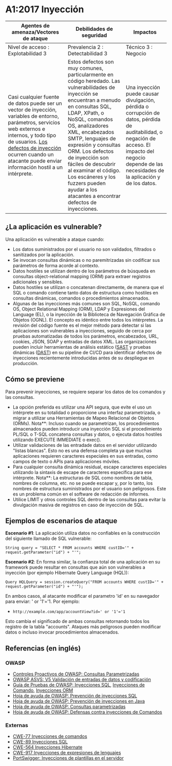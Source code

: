 # A1:2017 Inyección

| Agentes de amenaza/Vectores de ataque | Debilidades de seguridad         |      Impactos       |
| -- | -- | -- |
| Nivel de acceso : Explotabilidad 3    | Prevalencia 2 : Detectabilidad 3 | Técnico 3 : Negocio |
| Casi cualquier fuente de datos puede ser un vector de inyección, variables de entorno, parámetros, servicios web externos e internos, y todo tipo de usuarios. [Los defectos de inyección](http://www.owasp.org/index.php/Injection_Flaws) ocurren cuando un atacante puede enviar información hostil a un intérprete. | Estos defectos son muy comunes, particularmente en código heredado. Las vulnerabilidades de inyección se encuentran a menudo en consultas SQL, LDAP, XPath, o NoSQL, comandos OS, analizadores XML, encabezados SMTP, lenguajes de expresión y consultas ORM. Los defectos de inyección son fáciles de descubrir al examinar el código. Los escáneres y los fuzzers pueden ayudar a los atacantes a encontrar defectos de inyecciones. | Una inyección puede causar divulgación, pérdida o corrupción de datos, pérdida de auditabilidad, o negación de acceso. El impacto del negocio depende de las necesidades de la aplicación y de los datos. |

## ¿La aplicación es vulnerable?

Una aplicación es vulnerable a ataque cuando:

* Los datos suministrados por el usuario no son validados, filtrados o sanitizados por la aplicación.
* Se invocan consultas dinámicas o no paremitrizadas sin codificar sus parámetros de forma acorde al contexto.
* Datos hostiles se utilizan dentro de los parámetros de búsqueda en consultas object-relational mapping (ORM) para extraer registros adicionales y sensibles.
* Datos hostiles se utilizan o concatenan directamente, de manera que el SQL o comando contiene tanto datos de estructura como hostiles en consultas dinámicas, comandos o procedimientos almacenados.
* Algunas de las inyecciones más comunes son SQL, NoSQL, comando OS, Object Relational Mapping (ORM), LDAP y Expresiones del Language (EL), o la inyección de la Biblioteca de Navegación Gráfica de Objetos (OGNL). El concepto es idéntico entre todos los intérpretes. La revisión del código fuente es el mejor método para detectar si las aplicaciones son vulnerables a inyecciones, seguido de cerca por pruebas automatizadas  de todos los parámetros, encabezados, URL, cookies, JSON, SOAP y entradas de datos XML. Las organizaciones pueden incluir herramientas de análisis estático ([SAST](https://www.owasp.org/index.php/Source_Code_Analysis_Tools]) y pruebas dinámicas ([DAST](https://www.owasp.org/index.php/Category:Vulnerability_Scanning_Tools)) en su pipeline de CI/CD para identificar defectos de inyecciones recientemente introducidas antes de su despliegue en producción.

## Cómo se previene

Para prevenir inyecciones, se requiere separar los datos de los comandos y las consultas.

* La opción preferida es utilizar una API segura, que evite el uso un intérprete en su totalidad o proporcione una interfaz parametrizada, o migrar a utilizar una Herramientas de Mapeo Relacional de Objetos (ORMs). Nota**: Incluso cuando se parametrizan, los procedimientos almacenados pueden introducir una inyección SQL si el procedimiento PL/SQL o T-SQL concatena consultas y datos, o ejecuta datos hostiles utilizando EXECUTE IMMEDIATE o exec().
* Utilizar validaciones de las entradade datos en el servidor utilizando "listas blancas". Esto no es una defensa completa ya que muchas aplicaciones requieren caracteres especiales en sus entradas, como campos de texto o APIs para aplicaciones móviles.
* Para cualquier consulta dinámica residual, escape caracteres especiales utilizando la sintaxis de escape de caracteres específica para ese intérprete. Nota**: La estructuras de SQL como nombres de tabla, nombres de columna, etc. no se puede escapar y, por lo tanto, los nombres de estructura suministrados por el usuario son peligrosos. Este es un problema común en el software de redacción de informes.
* Utilice LIMIT y otros controles SQL dentro de las consultas para evitar la divulgación masiva de registros en caso de inyección de SQL.

## Ejemplos de escenarios de ataque

**Escenario #1**: La aplicación utiliza datos no confiables en la construcción del siguiente llamado de SQL vulnerable:

`String query = "SELECT * FROM accounts WHERE custID='" + request.getParameter("id") + "'";`

**Escenario #2**: En forma similar, la confianza total de una aplicación en su framework puede resultar en consultas que aún son vulnerables a inyección (por ejemplo Hibernate Query Language (HQL)):

`Query HQLQuery = session.createQuery("FROM accounts WHERE custID='" + request.getParameter("id") + "'");`

En ambos casos, al atacante modificar el parametro 'id' en su navegador para enviar:  ' or '1'='1. Por ejemplo:

* `http://example.com/app/accountView?id=' or '1'='1`

Esto cambia el significado de ambas consultas retornando todos los registro de la tabla "accounts". Ataques más peligrosos pueden modificar datos o incluso invocar procedimientos almacenados.

## Referencias (en inglés)

### OWASP

* [Controles Proactivos de OWASP: Consultas Parametrizadas](https://www.owasp.org/index.php/OWASP_Proactive_Controls#2:_Parameterize_Queries)
* [OWASP ASVS: V5 Validación de entradas de datos y codificación](https://www.owasp.org/index.php/ASVS_V5_Input_validation_and_output_encoding)
* [Guía de Pruebas de OWASP: Inyecciones SQL](https://www.owasp.org/index.php/Testing_for_SQL_Injection_(OTG-INPVAL-005)), [Inyecciones de Comando](https://www.owasp.org/index.php/Testing_for_Command_Injection_(OTG-INPVAL-013)), [Inyecciones ORM](https://www.owasp.org/index.php/Testing_for_ORM_Injection_(OTG-INPVAL-007))
* [Hoja de ayuda de OWASP: Prevención de inyecciones SQL](https://www.owasp.org/index.php/SQL_Injection_Prevention_Cheat_Sheet)
* [Hoja de ayuda de OWASP: Prevención de inyecciones en Java](https://www.owasp.org/index.php/Injection_Prevention_Cheat_Sheet_in_Java)
* [Hoja de ayuda de OWASP: Consultas parametrizadas](https://www.owasp.org/index.php/Query_Parameterization_Cheat_Sheet)
* [Hoja de ayuda de OWASP: Defensas contra inyecciones de Comandos](https://www.owasp.org/index.php/Command_Injection_Defense_Cheat_Sheet)

### Externas

* [CWE-77 Inyecciones de comandos](https://cwe.mitre.org/data/definitions/77.html)
* [CWE-89 Inyecciones SQL](https://cwe.mitre.org/data/definitions/89.html)
* [CWE-564 Inyecciones Hibernate](https://cwe.mitre.org/data/definitions/564.html)
* [CWE-917 Inyecciones de expresiones de lenguajes](https://cwe.mitre.org/data/definitions/917.html)
* [PortSwigger: Inyecciones de plantillas en el servidor](https://portswigger.net/knowledgebase/issues/details/00101080_serversidetemplateinjection)

